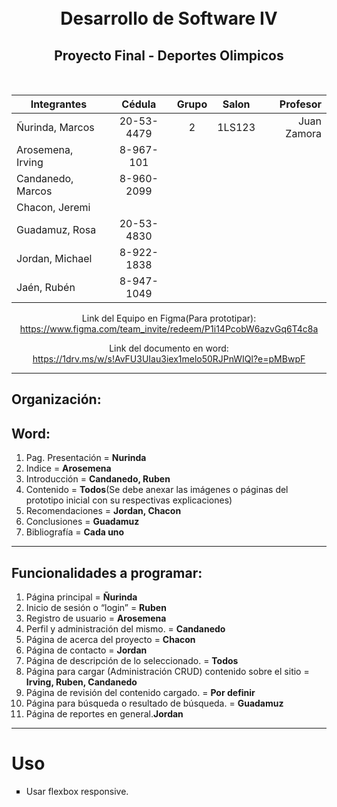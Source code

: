 <h1 align="center">
  <br>
  Desarrollo de Software IV
  <br>
</h1>

<h2 align="center">Proyecto Final - Deportes Olimpicos</h2>
<br>
<div align="center">

| Integrantes       |   Cédula   | Grupo | Salon  |    Profesor |
| ----------------- | :--------: | :---: | :----: | ----------: |
| Ñurinda, Marcos   | 20-53-4479 |   2   | 1LS123 | Juan Zamora |
| Arosemena, Irving | 8-967-101  |
| Candanedo, Marcos | 8-960-2099 |
| Chacon, Jeremi    |            |
| Guadamuz, Rosa    | 20-53-4830 |
| Jordan, Michael   | 8-922-1838 |
| Jaén, Rubén       | 8-947-1049 |

<p align="left">

Link del Equipo en Figma(Para prototipar):<br>
https://www.figma.com/team_invite/redeem/P1i14PcobW6azvGq6T4c8a

Link del documento en word: <br>
https://1drv.ms/w/s!AvFU3UIau3iex1melo50RJPnWIQl?e=pMBwpF

</div>

<hr>
<h2>Organización:</h2>
<h2>Word:</h2>
<ol>
      <li>Pag. Presentación = <b>Nurinda</b></li>
      <li>Indice = <b>Arosemena</b></li>
      <li>Introducción = <b>Candanedo, Ruben</b></li>
      <li>Contenido = <b>Todos</b>(Se debe anexar las imágenes o páginas del prototipo inicial con su respectivas explicaciones)</li>
      <li>Recomendaciones = <b>Jordan, Chacon</b></li>
      <li>Conclusiones = <b>Guadamuz</b></li>
      <li>Bibliografía = <b>Cada uno</b></li>
</ol>

<hr>
<h2>Funcionalidades a programar:</h2>
<ol>
    <li>Página principal = <b>Ñurinda</b></li>
    <li>Inicio de sesión o “login” = <b>Ruben</b></li>
    <li>Registro de usuario = <b>Arosemena</b> </li>
    <li>Perfil y administración del mismo. = <b>Candanedo</b></li>
    <li>Página de acerca del proyecto   = <b>Chacon</b></li>
    <li>Página de contacto = <b>Jordan</b></li>
    <li>Página de descripción de lo seleccionado. = <b>Todos</b></li>
    <li>Página para cargar (Administración CRUD) contenido sobre el sitio = <b>Irving, Ruben, Candanedo</b></li>
    <li>Página de revisión del contenido cargado. = <b>Por definir</b></li>
    <li>Página para búsqueda o resultado de búsqueda.    = <b>Guadamuz</b></li>
    <li>Página de reportes en general.<b>Jordan</b></li>
</ol>

<hr>

# Uso

<ul type="square">
    <li>Usar flexbox responsive.</li>
</ul>




